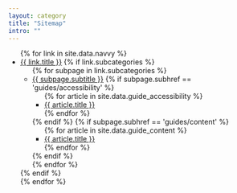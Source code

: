 ```yaml
---
layout: category
title: "Sitemap"
intro: ""
---
```


<nav>
  <div class="ds-sitemap">
    <ul class="ds-sitemap__list ds-sitemap__list--root">
      {% for link in site.data.navvy %}
      <li class="ds-sitemap__list-item ds-sitemap__list-item--root">
        <a class="ds-sitemap__link ds-sitemap__link--root" href="{{ site.baseurl }}{{ link.href }}">{{ link.title }}</a>
        {% if link.subcategories %}
        <ul class="ds-sitemap__list">
          {% for subpage in link.subcategories %}
            <li class="ds-sitemap__list-item">
              <a class="ds-sitemap__link" href="{{ site.baseurl }}{{ subpage.subhref }}">{{ subpage.subtitle }}</a>
              {% if subpage.subhref == 'guides/accessibility' %}
                <ul class="ds-sitemap__list">
                {% for article in site.data.guide_accessibility %}
                  <li class="ds-sitemap__list-item">
                    <a class="ds-sitemap__link" href="{{ article.href | prepend: site.baseurl }}">
                      {{ article.title }}
                    </a>
                  </li>
                {% endfor %}
              </ul>
              {% endif %}
              {% if subpage.subhref == 'guides/content' %}
                <ul class="ds-sitemap__list">
                {% for article in site.data.guide_content %}
                  <li class="ds-sitemap__list-item">
                    <a class="ds-sitemap__link" href="{{ article.href | prepend: site.baseurl }}">
                      {{ article.title }}
                    </a>
                  </li>
                {% endfor %}
              </ul>
              {% endif %}
            </li>
          {% endfor %}
        </ul>
        {% endif %}
      </li>
      {% endfor %}
    </ul>
  </div>
</nav>
